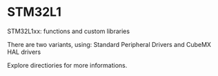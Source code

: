 # STM32L1
STM32L1xx: functions and custom libraries

There are two variants, using:
  Standard Peripheral Drivers 
  and
  CubeMX HAL drivers
  
Explore directiories for more informations.
  
